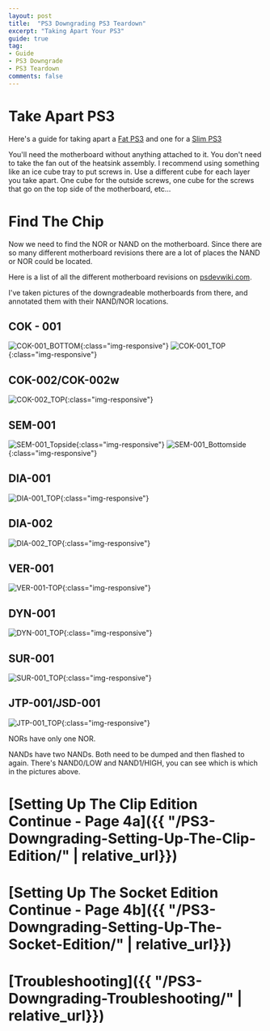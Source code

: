 ```yaml
---
layout: post
title:  "PS3 Downgrading PS3 Teardown"
excerpt: "Taking Apart Your PS3"
guide: true
tag:
- Guide
- PS3 Downgrade
- PS3 Teardown
comments: false
---
```

# Take Apart PS3
Here's a guide for taking apart a [Fat PS3](https://www.ifixit.com/Teardown/PlayStation+3+Teardown/1260) and one for a [Slim PS3](https://www.ifixit.com/Teardown/PlayStation+3+Slim+Teardown/1121)


You'll need the motherboard without anything attached to it. 
You don't need to take the fan out of the heatsink assembly. 
I recommend using something like an ice cube tray to put screws in.
Use a different cube for each layer you take apart. 
One cube for the outside screws, one cube for the screws that go on the top side of the motherboard, etc...


# Find The Chip
Now we need to find the NOR or NAND on the motherboard. 
Since there are so many different motherboard revisions there are a lot of places the NAND or NOR could be located.

Here is a list of all the different motherboard revisions on [psdevwiki.com](http://www.psdevwiki.com/ps3/Motherboard_Revisions).

I've taken pictures of the downgradeable motherboards from there, and annotated them with their NAND/NOR locations.

## COK - 001
![COK-001_BOTTOM](/assets/img/COK-001_BOTTOM.jpg){:class="img-responsive"}
![COK-001_TOP](/assets/img/COK-001_TOP.jpg){:class="img-responsive"}

## COK-002/COK-002w
![COK-002_TOP](/assets/img/COK-002_TOP.jpg){:class="img-responsive"}

## SEM-001
![SEM-001_Topside](/assets/img/SEM-001_Topside.jpg){:class="img-responsive"}
![SEM-001_Bottomside](/assets/img/SEM-001_Bottomside.jpg){:class="img-responsive"}

## DIA-001
![DIA-001_TOP](/assets/img/DIA-001_TOP.jpg){:class="img-responsive"}

## DIA-002
![DIA-002_TOP](/assets/img/DIA-002_TOP.jpg){:class="img-responsive"}

## VER-001
![VER-001-TOP](/assets/img/VER-001-TOP.jpg){:class="img-responsive"}

## DYN-001
![DYN-001_TOP](/assets/img/DYN-001_TOP.jpg){:class="img-responsive"}

## SUR-001
![SUR-001_TOP](/assets/img/SUR-001_TOP.jpg){:class="img-responsive"}

## JTP-001/JSD-001
![JTP-001_TOP](/assets/img/JTP-001_TOP.jpg){:class="img-responsive"}

NORs have only one NOR.

NANDs have two NANDs. Both need to be dumped and then flashed to again. There's NAND0/LOW and NAND1/HIGH, you can see which is which in the pictures above.

# [Setting Up The Clip Edition Continue - Page 4a]({{ "/PS3-Downgrading-Setting-Up-The-Clip-Edition/" | relative_url}})

# [Setting Up The Socket Edition Continue - Page 4b]({{ "/PS3-Downgrading-Setting-Up-The-Socket-Edition/" | relative_url}})
# [Troubleshooting]({{ "/PS3-Downgrading-Troubleshooting/" | relative_url}})